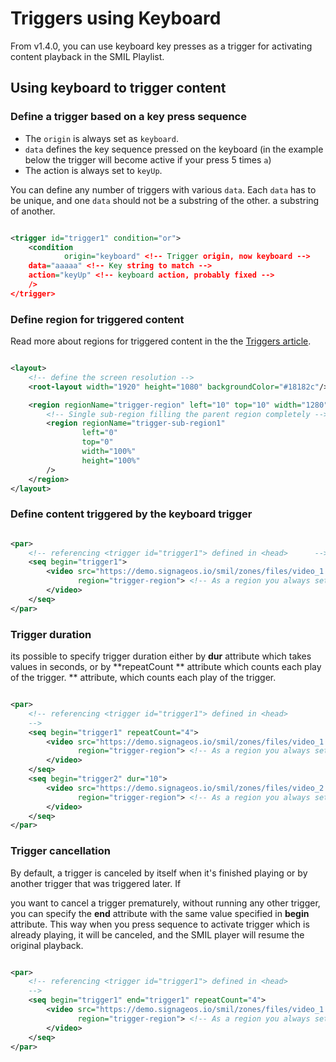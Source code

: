 # Triggers using Keyboard

From v1.4.0, you can use keyboard key presses as a trigger for activating content playback in the SMIL Playlist.

## Using keyboard to trigger content

### Define a trigger based on a key press sequence

- The `origin` is always set as `keyboard`.
- `data` defines the key sequence pressed on the keyboard (in the example below the trigger will become active if your
  press 5 times `a`)
- The action is always set to `keyUp`.

You can define any number of triggers with various `data`. Each `data` has to be unique, and one `data` should not be
a substring of the other.
a substring of another.

```xml

<trigger id="trigger1" condition="or">
    <condition
            origin="keyboard" <!-- Trigger origin, now keyboard -->
    data="aaaaa" <!-- Key string to match -->
    action="keyUp" <!-- keyboard action, probably fixed -->
    />
</trigger>
```

### Define region for triggered content

Read more about regions for triggered content in the
the [Triggers article](https://docs.signageos.io/hc/en-us/articles/4405241368978).

```xml

<layout>
    <!-- define the screen resolution -->
    <root-layout width="1920" height="1080" backgroundColor="#18182c"/>

    <region regionName="trigger-region" left="10" top="10" width="1280" height="720">
        <!-- Single sub-region filling the parent region completely -->
        <region regionName="trigger-sub-region1"
                left="0"
                top="0"
                width="100%"
                height="100%"
        />
    </region>
</layout>
```

### Define content triggered by the keyboard trigger

```xml

<par>
    <!-- referencing <trigger id="trigger1"> defined in <head>      -->
    <seq begin="trigger1">
        <video src="https://demo.signageos.io/smil/zones/files/video_1.mp4"
               region="trigger-region"> <!-- As a region you always set the parent of the sub-regions -->
        </video>
    </seq>
</par>
```

### Trigger duration

its possible to specify trigger duration either by **dur** attribute which takes values in seconds, or by **repeatCount
** attribute which counts each play of the trigger.
** attribute, which counts each play of the trigger.

```xml

<par>
    <!-- referencing <trigger id="trigger1"> defined in <head>  
    -->
    <seq begin="trigger1" repeatCount="4">
        <video src="https://demo.signageos.io/smil/zones/files/video_1.mp4"
               region="trigger-region"> <!-- As a region you always set the parent of the sub-regions -->
        </video>
    </seq>
    <seq begin="trigger2" dur="10">
        <video src="https://demo.signageos.io/smil/zones/files/video_2.mp4"
               region="trigger-region"> <!-- As a region you always set the parent of the sub-regions -->
        </video>
    </seq>
</par>
```

### Trigger cancellation

By default, a trigger is canceled by itself when it's finished playing or by another trigger that was triggered later.
If

you want to cancel a trigger prematurely, without running any other trigger, you can specify the **end** attribute with
the same
value specified in **begin** attribute. This way when you press sequence to activate trigger which is already playing,
it will be canceled, and the SMIL player will resume the original playback.

```xml

<par>
    <!-- referencing <trigger id="trigger1"> defined in <head>  
    -->
    <seq begin="trigger1" end="trigger1" repeatCount="4">
        <video src="https://demo.signageos.io/smil/zones/files/video_1.mp4"
               region="trigger-region"> <!-- As a region you always set the parent of the sub-regions -->
        </video>
    </seq>
</par>
```
